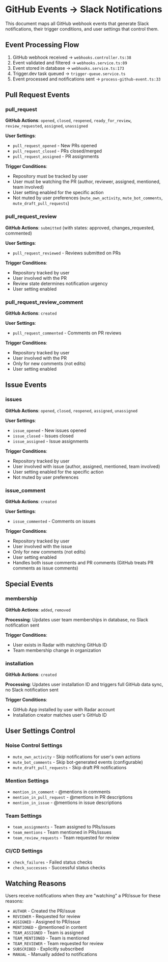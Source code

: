 # GitHub Events → Slack Notifications

This document maps all GitHub webhook events that generate Slack notifications, their trigger conditions, and user settings that control them.

## Event Processing Flow

1. GitHub webhook received → `webhooks.controller.ts:38`
2. Event validated and filtered → `webhooks.service.ts:89`
3. Event stored in database → `webhooks.service.ts:173`
4. Trigger.dev task queued → `trigger-queue.service.ts`
5. Event processed and notifications sent → `process-github-event.ts:33`

## Pull Request Events

### pull_request
**GitHub Actions**: `opened`, `closed`, `reopened`, `ready_for_review`, `review_requested`, `assigned`, `unassigned`

**User Settings**:
- `pull_request_opened` - New PRs opened
- `pull_request_closed` - PRs closed/merged
- `pull_request_assigned` - PR assignments

**Trigger Conditions**:
- Repository must be tracked by user
- User must be watching the PR (author, reviewer, assigned, mentioned, team involved)
- User setting enabled for the specific action
- Not muted by user preferences (`mute_own_activity`, `mute_bot_comments`, `mute_draft_pull_requests`)

### pull_request_review
**GitHub Actions**: `submitted` (with states: approved, changes_requested, commented)

**User Settings**:
- `pull_request_reviewed` - Reviews submitted on PRs

**Trigger Conditions**:
- Repository tracked by user
- User involved with the PR
- Review state determines notification urgency
- User setting enabled

### pull_request_review_comment
**GitHub Actions**: `created`

**User Settings**:
- `pull_request_commented` - Comments on PR reviews

**Trigger Conditions**:
- Repository tracked by user
- User involved with the PR
- Only for new comments (not edits)
- User setting enabled

## Issue Events

### issues
**GitHub Actions**: `opened`, `closed`, `reopened`, `assigned`, `unassigned`

**User Settings**:
- `issue_opened` - New issues opened
- `issue_closed` - Issues closed
- `issue_assigned` - Issue assignments

**Trigger Conditions**:
- Repository tracked by user
- User involved with issue (author, assigned, mentioned, team involved)
- User setting enabled for the specific action
- Not muted by user preferences

### issue_comment
**GitHub Actions**: `created`

**User Settings**:
- `issue_commented` - Comments on issues

**Trigger Conditions**:
- Repository tracked by user
- User involved with the issue
- Only for new comments (not edits)
- User setting enabled
- Handles both issue comments and PR comments (GitHub treats PR comments as issue comments)

## Special Events

### membership
**GitHub Actions**: `added`, `removed`

**Processing**: Updates user team memberships in database, no Slack notification sent

**Trigger Conditions**:
- User exists in Radar with matching GitHub ID
- Team membership change in organization

### installation
**GitHub Actions**: `created`

**Processing**: Updates user installation ID and triggers full GitHub data sync, no Slack notification sent

**Trigger Conditions**:
- GitHub App installed by user with Radar account
- Installation creator matches user's GitHub ID

## User Settings Control

### Noise Control Settings
- `mute_own_activity` - Skip notifications for user's own actions
- `mute_bot_comments` - Skip bot-generated events (configurable)
- `mute_draft_pull_requests` - Skip draft PR notifications

### Mention Settings
- `mention_in_comment` - @mentions in comments
- `mention_in_pull_request` - @mentions in PR descriptions
- `mention_in_issue` - @mentions in issue descriptions

### Team Settings
- `team_assignments` - Team assigned to PRs/issues
- `team_mentions` - Team mentioned in PRs/issues
- `team_review_requests` - Team requested for review

### CI/CD Settings
- `check_failures` - Failed status checks
- `check_successes` - Successful status checks

## Watching Reasons

Users receive notifications when they are "watching" a PR/issue for these reasons:
- `AUTHOR` - Created the PR/issue
- `REVIEWER` - Requested for review
- `ASSIGNED` - Assigned to PR/issue
- `MENTIONED` - @mentioned in content
- `TEAM_ASSIGNED` - Team is assigned
- `TEAM_MENTIONED` - Team is mentioned
- `TEAM_REVIEWER` - Team requested for review
- `SUBSCRIBED` - Explicitly subscribed
- `MANUAL` - Manually added to notifications